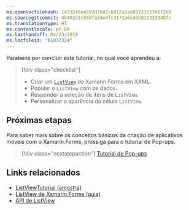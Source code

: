 ```yaml
---
ms.openlocfilehash: 1433246ee892d7642cb012a1aa9372153741f2b0
ms.sourcegitcommit: 4b402d1c508fa84e4fc3171a6e43b811323948fc
ms.translationtype: HT
ms.contentlocale: pt-BR
ms.lasthandoff: 04/23/2019
ms.locfileid: "61037324"
---
```

Parabéns por concluir este tutorial, no qual você aprendeu a:

> [!div class="checklist"]
> - Criar um [`ListView`](xref:Xamarin.Forms.ListView) do Xamarin.Forms em XAML.
> - Popular o `ListView` com os dados.
> - Responder à seleção de itens de `ListView`.
> - Personalizar a aparência da célula `ListView`.

## <a name="next-steps"></a>Próximas etapas

Para saber mais sobre os conceitos básicos da criação de aplicativos móveis com o Xamarin.Forms, prossiga para o tutorial de Pop-ups.

> [!div class="nextstepaction"]
> [Tutorial de Pop-ups](~/get-started/tutorials/pop-ups/index.yml)

## <a name="related-links"></a>Links relacionados

- [ListViewTutorial (amostra)](https://developer.xamarin.com/samples/xamarin-forms/GetStarted/Tutorials/ListViewTutorial)
- [ListView de Xamarin.Forms (guia)](~/xamarin-forms/user-interface/listview/index.md)
- [API de ListView](xref:Xamarin.Forms.ListView)
